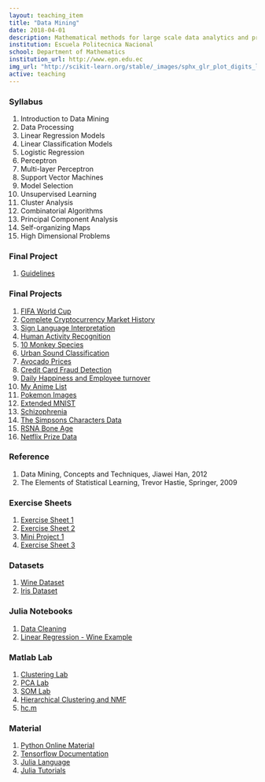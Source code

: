 ```yaml
---
layout: teaching_item
title: "Data Mining"
date: 2018-04-01
description: Mathematical methods for large scale data analytics and prediciton
institution: Escuela Politecnica Nacional
school: Department of Mathematics
institution_url: http://www.epn.edu.ec
img_url: "http://scikit-learn.org/stable/_images/sphx_glr_plot_digits_linkage_thumb.png"
active: teaching
---
```


### Syllabus
1. Introduction to Data Mining
2. Data Processing
3. Linear Regression Models
4. Linear Classification Models
  1. Logistic Regression
  2. Perceptron
  3. Multi-layer Perceptron
  4. Support Vector Machines
5. Model Selection
6. Unsupervised Learning
  1. Cluster Analysis
  2. Combinatorial Algorithms
  3. Principal Component Analysis
  4. Self-organizing Maps
7. High Dimensional Problems

### Final Project
1. [Guidelines](https://epnecuador-my.sharepoint.com/:b:/g/personal/david_villacis01_epn_edu_ec/EeSR5dHOTrhAqC67yE92phUBFJ1YaNH12wHaFCGtEY__sg?e=wn3cGL)

### Final Projects
1. [FIFA World Cup](https://www.kaggle.com/abecklas/fifa-world-cup)
2. [Complete Cryptocurrency Market History](https://www.kaggle.com/taniaj/cryptocurrency-market-history-coinmarketcap)
3. [Sign Language Interpretation](https://www.kaggle.com/grassknoted/asl-alphabet)
4. [Human Activity Recognition](https://www.kaggle.com/mboaglio/simplifiedhuarus)
5. [10 Monkey Species](https://www.kaggle.com/slothkong/10-monkey-species)
6. [Urban Sound Classification](https://www.kaggle.com/pavansanagapati/urban-sound-classification)
7. [Avocado Prices](https://www.kaggle.com/neuromusic/avocado-prices)
8. [Credit Card Fraud Detection](https://www.kaggle.com/mlg-ulb/creditcardfraud)
9. [Daily Happiness and Employee turnover](https://www.kaggle.com/harriken/employeeturnover)
10. [My Anime List](https://www.kaggle.com/azathoth42/myanimelist)
11. [Pokemon Images](https://www.kaggle.com/aaronyin/oneshotpokemon)
12. [Extended MNIST](https://www.kaggle.com/crawford/emnist)
13. [Schizophrenia](https://www.kaggle.com/broach/button-tone-sz)
14. [The Simpsons Characters Data](https://www.kaggle.com/alexattia/the-simpsons-characters-dataset)
15. [RSNA Bone Age](https://www.kaggle.com/kmader/rsna-bone-age)
16. [Netflix Prize Data](https://www.kaggle.com/netflix-inc/netflix-prize-data)

### Reference
1. Data Mining, Concepts and Techniques, Jiawei Han, 2012
2. The Elements of Statistical Learning, Trevor Hastie, Springer, 2009

### Exercise Sheets
1. [Exercise Sheet 1](https://epnecuador-my.sharepoint.com/:b:/g/personal/david_villacis01_epn_edu_ec/EdONOktQir9AsSyrP6OsgYkB03K70AnreyfWUFpDJOoWXQ?e=QQtDLH)
2. [Exercise Sheet 2](https://epnecuador-my.sharepoint.com/:b:/g/personal/david_villacis01_epn_edu_ec/EfELYwx4OZ5Ohpvr7v6YzUcBg1J9F-46EkiRwUXMy06A-g?e=9ajYi8)
3. [Mini Project 1](https://epnecuador-my.sharepoint.com/:b:/g/personal/david_villacis01_epn_edu_ec/EfP7w-wrjfBDnLIW0DB3kC4Bh52z7-t7p1L1cNzkEmvK-A?e=DxQW2u)
4. [Exercise Sheet 3](https://epnecuador-my.sharepoint.com/:b:/g/personal/david_villacis01_epn_edu_ec/ESW_yThwDnNIv8n0tOUSYqIBv5KZ9LxXNpZTx8BU6zc53g?e=RZQduw)

### Datasets
1. [Wine Dataset](https://archive.ics.uci.edu/ml/datasets/Wine)
2. [Iris Dataset](https://archive.ics.uci.edu/ml/datasets/Iris)

### Julia Notebooks
1. [Data Cleaning](https://epnecuador-my.sharepoint.com/:u:/g/personal/david_villacis01_epn_edu_ec/EaFCR7ByC9RLjPMhF6SWP3ABF8kZdL9uVmPtlyQFsLXDog?e=mymL5U)
2. [Linear Regression - Wine Example](https://epnecuador-my.sharepoint.com/:u:/g/personal/david_villacis01_epn_edu_ec/EZVqLyFxB-pDpNU-F6jPamAB0GnIQqSNU2H4piNwZhXZ5Q?e=mDRDPZ)

### Matlab Lab
1. [Clustering Lab](https://epnecuador-my.sharepoint.com/:u:/g/personal/david_villacis01_epn_edu_ec/EbTbtgpzvvNLlpHBHLD7bw8Ba3oorYe3TOdxYvR8pu7C-g?e=UfIGcX)
2. [PCA Lab](https://epnecuador-my.sharepoint.com/:u:/g/personal/david_villacis01_epn_edu_ec/Eb5gPhdJkoVFmVfwcRGm-1ABoF81JG6roEXm7aQyRil4SQ?e=vSPlop)
3. [SOM Lab](https://epnecuador-my.sharepoint.com/:u:/g/personal/david_villacis01_epn_edu_ec/ESyLG1eKvotMjx-c8gKY-9sB-rMLpUV3GBbBVwRPifaZ4w?e=r4iIhN)
4. [Hierarchical Clustering and NMF](https://epnecuador-my.sharepoint.com/:u:/g/personal/david_villacis01_epn_edu_ec/EWhBmcPwBq9OoDLBB24FocEBEhvzfPEhr2Nh0KwkvFwzBA?e=Rl8VTH)
5. [hc.m](https://epnecuador-my.sharepoint.com/:u:/g/personal/david_villacis01_epn_edu_ec/EdvVuZHf2KVGpMBoLf4p0l0BNJ1XfTNzdZ8ya7H6yusK2w?e=EpCSww)

### Material
1. [Python Online Material](https://en.wikibooks.org/wiki/Python_Programming)
2. [Tensorflow Documentation](https://www.tensorflow.org/get_started/get_started)
2. [Julia Language](https://julialang.org/)
3. [Julia Tutorials](https://julialang.org/learning/)
